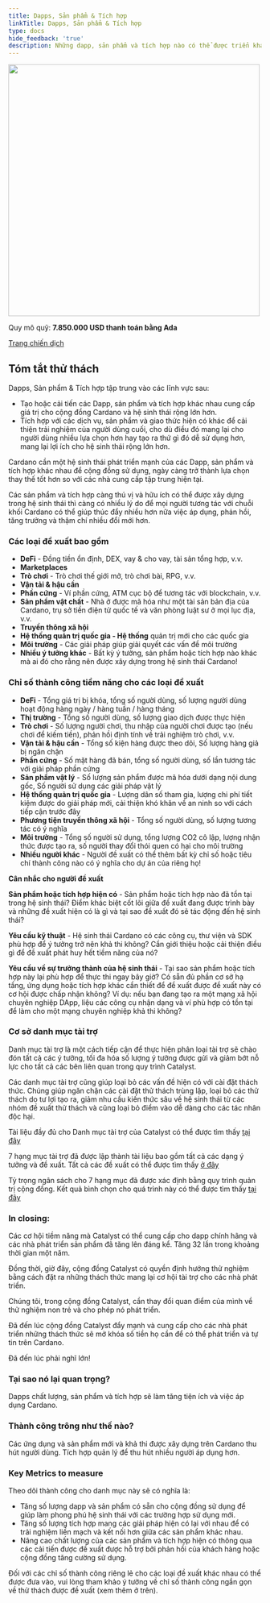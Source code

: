```yaml
---
title: Dapps, Sản phẩm & Tích hợp
linkTitle: Dapps, Sản phẩm & Tích hợp
type: docs
hide_feedback: 'true'
description: Những dapp, sản phẩm và tích hợp nào có thể được triển khai để mang lại các trường hợp sử dụng hiệu quả cho hệ sinh thái Cardano giúp thúc đẩy nhiều người áp dụng hơn?
---
```


<img src="https://cardano.ideascale.com/community-library/accounts/93/936143/Public/06-Dapps-products-_-integrations-45d612.png" style="width:500px;height500px">

Quy mô quỹ: **7.850.000 USD thanh toán bằng Ada**

[Trang chiến dịch](https://cardano.ideascale.com/c/campaigns/26595/about)

## Tóm tắt thử thách

Dapps, Sản phẩm &amp; Tích hợp tập trung vào các lĩnh vực sau:

- Tạo hoặc cải tiến các Dapp, sản phẩm và tích hợp khác nhau cung cấp giá trị cho cộng đồng Cardano và hệ sinh thái rộng lớn hơn.
- Tích hợp với các dịch vụ, sản phẩm và giao thức hiện có khác để cải thiện trải nghiệm của người dùng cuối, cho dù điều đó mang lại cho người dùng nhiều lựa chọn hơn hay tạo ra thứ gì đó dễ sử dụng hơn, mang lại lợi ích cho hệ sinh thái rộng lớn hơn.

Cardano cần một hệ sinh thái phát triển mạnh của các Dapp, sản phẩm và tích hợp khác nhau để cộng đồng sử dụng, ngày càng trở thành lựa chọn thay thế tốt hơn so với các nhà cung cấp tập trung hiện tại.

Các sản phẩm và tích hợp càng thú vị và hữu ích có thể được xây dựng trong hệ sinh thái thì càng có nhiều lý do để mọi người tương tác với chuỗi khối Cardano có thể giúp thúc đẩy nhiều hơn nữa việc áp dụng, phản hồi, tăng trưởng và thậm chí nhiều đổi mới hơn.

### Các loại đề xuất bao gồm

- **DeFi** - Đồng tiền ổn định, DEX, vay &amp; cho vay, tài sản tổng hợp, v.v.
- **Marketplaces**
- **Trò chơi** - Trò chơi thế giới mở, trò chơi bài, RPG, v.v.
- **Vận tải &amp; hậu cần**
- **Phần cứng** - Ví phần cứng, ATM cục bộ để tương tác với blockchain, v.v.
- **Sản phẩm vật chất** - Nhà ở được mã hóa như một tài sản bản địa của Cardano, trụ sở tiền điện tử quốc tế và văn phòng luật sư ở mọi lục địa, v.v.
- **Truyền thông xã hội**
- **Hệ thống quản trị quốc gia - Hệ thống** quản trị mới cho các quốc gia
- **Môi trường** - Các giải pháp giúp giải quyết các vấn đề môi trường
- **Nhiều ý tưởng khác** - Bất kỳ ý tưởng, sản phẩm hoặc tích hợp nào khác mà ai đó cho rằng nên được xây dựng trong hệ sinh thái Cardano!

### Chỉ số thành công tiềm năng cho các loại đề xuất

- **DeFi** - Tổng giá trị bị khóa, tổng số người dùng, số lượng người dùng hoạt động hàng ngày / hàng tuần / hàng tháng
- **Thị trường** - Tổng số người dùng, số lượng giao dịch được thực hiện
- **Trò chơi** - Số lượng người chơi, thu nhập của người chơi được tạo (nếu chơi để kiếm tiền), phản hồi định tính về trải nghiệm trò chơi, v.v.
- **Vận tải &amp; hậu cần** - Tổng số kiện hàng được theo dõi, Số lượng hàng giả bị ngăn chặn
- **Phần cứng** - Số mặt hàng đã bán, tổng số người dùng, số lần tương tác với giải pháp phần cứng
- **Sản phẩm vật lý** - Số lượng sản phẩm được mã hóa dưới dạng nội dung gốc, Số người sử dụng các giải pháp vật lý
- **Hệ thống quản trị quốc gia** - Lượng dân số tham gia, lượng chi phí tiết kiệm được do giải pháp mới, cải thiện khó khăn về an ninh so với cách tiếp cận trước đây
- **Phương tiện truyền thông xã hội** - Tổng số người dùng, số lượng tương tác có ý nghĩa
- **Môi trường** - Tổng số người sử dụng, tổng lượng CO2 cô lập, lượng nhận thức được tạo ra, số người thay đổi thói quen có hại cho môi trường
- **Nhiều người khác** - Người đề xuất có thể thêm bất kỳ chỉ số hoặc tiêu chí thành công nào có ý nghĩa cho dự án của riêng họ!

**Cân nhắc cho người đề xuất**

**Sản phẩm hoặc tích hợp hiện có** - Sản phẩm hoặc tích hợp nào đã tồn tại trong hệ sinh thái? Điểm khác biệt cốt lõi giữa đề xuất đang được trình bày và những đề xuất hiện có là gì và tại sao đề xuất đó sẽ tác động đến hệ sinh thái?

**Yêu cầu kỹ thuật** - Hệ sinh thái Cardano có các công cụ, thư viện và SDK phù hợp để ý tưởng trở nên khả thi không? Cần giới thiệu hoặc cải thiện điều gì để đề xuất phát huy hết tiềm năng của nó?

**Yêu cầu về sự trưởng thành của hệ sinh thái** - Tại sao sản phẩm hoặc tích hợp này lại phù hợp để thực thi ngay bây giờ? Có sẵn đủ phần cơ sở hạ tầng, ứng dụng hoặc tích hợp khác cần thiết để đề xuất được đề xuất này có cơ hội được chấp nhận không? Ví dụ: nếu bạn đang tạo ra một mạng xã hội chuyên nghiệp DApp, liệu các công cụ nhận dạng và ví phù hợp có tồn tại để làm cho một mạng chuyên nghiệp khả thi không?

### Cơ sở danh mục tài trợ

Danh mục tài trợ là một cách tiếp cận để thực hiện phân loại tài trợ sẽ chào đón tất cả các ý tưởng, tối đa hóa số lượng ý tưởng được gửi và giảm bớt nỗ lực cho tất cả các bên liên quan trong quy trình Catalyst.

Các danh mục tài trợ cũng giúp loại bỏ các vấn đề hiện có với cài đặt thách thức. Chúng giúp ngăn chặn các cài đặt thử thách trùng lặp, loại bỏ các thử thách do tư lợi tạo ra, giảm nhu cầu kiến thức sâu về hệ sinh thái từ các nhóm đề xuất thử thách và cũng loại bỏ điểm vào dễ dàng cho các tác nhân độc hại.

Tài liệu đầy đủ cho Danh mục tài trợ của Catalyst có thể được tìm thấy [tại đây](https://catalyst-swarm.gitbook.io/catalyst-funding-categories/)

7 hạng mục tài trợ đã được lập thành tài liệu bao gồm tất cả các dạng ý tưởng và đề xuất. Tất cả các đề xuất có thể được tìm thấy [ở đây](https://linktr.ee/cardanopace)

Tỷ trọng ngân sách cho 7 hạng mục đã được xác định bằng quy trình quản trị cộng đồng. Kết quả bình chọn cho quá trình này có thể được tìm thấy [tại đây](https://catalyst-swarm.gitbook.io/catalyst-funding-categories/community-votes/fund-8-categories-budget-weighting/voting-results-fund-8)

### In closing:

Các cơ hội tiềm năng mà Catalyst có thể cung cấp cho dapp chính hãng và các nhà phát triển sản phẩm đã tăng lên đáng kể. Tăng 32 lần trong khoảng thời gian một năm.

Đồng thời, giờ đây, cộng đồng Catalyst có quyền định hướng thử nghiệm bằng cách đặt ra những thách thức mang lại cơ hội tài trợ cho các nhà phát triển.

Chúng tôi, trong cộng đồng Catalyst, cần thay đổi quan điểm của mình về thử nghiệm non trẻ và cho phép nó phát triển.

Đã đến lúc cộng đồng Catalyst đẩy mạnh và cung cấp cho các nhà phát triển những thách thức sẽ mở khóa số tiền họ cần để có thể phát triển và tự tin trên Cardano.

Đã đến lúc phải nghĩ lớn!

### Tại sao nó lại quan trọng?

Dapps chất lượng, sản phẩm và tích hợp sẽ làm tăng tiện ích và việc áp dụng Cardano.

### Thành công trông như thế nào?

Các ứng dụng và sản phẩm mới và khả thi được xây dựng trên Cardano thu hút người dùng. Tích hợp quản lý để thu hút nhiều người áp dụng hơn.

### Key Metrics to measure

Theo dõi thành công cho danh mục này sẽ có nghĩa là:

- Tăng số lượng dapp và sản phẩm có sẵn cho cộng đồng sử dụng để giúp làm phong phú hệ sinh thái với các trường hợp sử dụng mới.
- Tăng số lượng tích hợp mang các giải pháp hiện có lại với nhau để có trải nghiệm liền mạch và kết nối hơn giữa các sản phẩm khác nhau.
- Nâng cao chất lượng của các sản phẩm và tích hợp hiện có thông qua các cải tiến được đề xuất được hỗ trợ bởi phản hồi của khách hàng hoặc cộng đồng tăng cường sử dụng.

Đối với các chỉ số thành công riêng lẻ cho các loại đề xuất khác nhau có thể được đưa vào, vui lòng tham khảo ý tưởng về chỉ số thành công ngắn gọn về thử thách được đề xuất (xem thêm ở trên).
